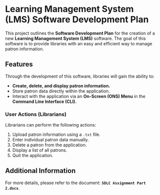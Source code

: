 # Learning Management System (LMS) Software Development Plan

This project outlines the **Software Development Plan** for the creation of a new **Learning Management System (LMS)** software. The goal of this software is to provide libraries with an easy and efficient way to manage patron information.

## Features
Through the development of this software, libraries will gain the ability to:
- **Create, delete, and display patron information.**
- Store patron data directly within the application.
- Interact with the application via an **On-Screen (ONS) Menu** in the **Command Line Interface (CLI).**

### User Actions (Librarians)
Librarians can perform the following actions:
1. Upload patron information using a `.txt` file.
2. Enter individual patron data manually.
3. Delete a patron from the application.
4. Display a list of all patrons.
5. Quit the application.

## Additional Information
For more details, please refer to the document: **`SDLC Assignment Part 2.docx`**.


